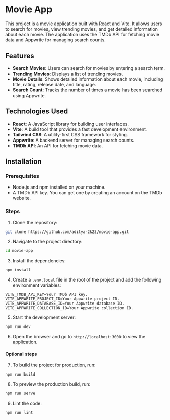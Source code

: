 # Movie App

This project is a movie application built with React and Vite. It allows users to search for movies, view trending movies, and get detailed information about each movie. The application uses the TMDb API for fetching movie data and Appwrite for managing search counts.

## Features

- **Search Movies**: Users can search for movies by entering a search term.
- **Trending Movies**: Displays a list of trending movies.
- **Movie Details**: Shows detailed information about each movie, including title, rating, release date, and language.
- **Search Count**: Tracks the number of times a movie has been searched using Appwrite.

## Technologies Used

- **React**: A JavaScript library for building user interfaces.
- **Vite**: A build tool that provides a fast development environment.
- **Tailwind CSS**: A utility-first CSS framework for styling.
- **Appwrite**: A backend server for managing search counts.
- **TMDb API**: An API for fetching movie data.

## Installation

### Prerequisites

- Node.js and npm installed on your machine.
- A TMDb API key. You can get one by creating an account on the TMDb website.

### Steps

1. Clone the repository:

```bash
git clone https://github.com/aditya-2k23/movie-app.git
```

2. Navigate to the project directory:

```bash
cd movie-app
```

3. Install the dependencies:

```bash
npm install
```

4. Create a `.env.local` file in the root of the project and add the following environment variables:

```env
VITE_TMDB_API_KEY=Your TMDb API key.
VITE_APPWRITE_PROJECT_ID=Your Appwrite project ID.
VITE_APPWRITE_DATABASE_ID=Your Appwrite database ID.
VITE_APPWRITE_COLLECTION_ID=Your Appwrite collection ID.
```

5. Start the development server:

```bash
npm run dev
```

6. Open the browser and go to `http://localhost:3000` to view the application.

#### Optional steps

7. To build the project for production, run:

```bash
npm run build
```

8. To preview the production build, run:

```bash
npm run serve
```

9. Lint the code:

```bash
npm run lint
```
